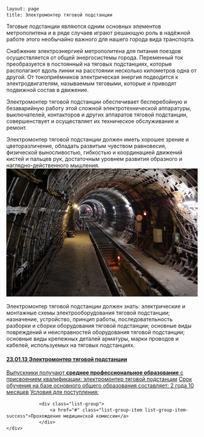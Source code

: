 ```
layout: page
title: Электромонтер тяговой подстанции
```

Тяговые подстанции являются одним основных элементов метрополитена и в ряде случаев играют решающую роль в надёжной работе этого необычайно важного для нашего города вида транспорта.

Снабжение электроэнергией метрополитена для питания поездов осуществляется от общей энергосистемы города. Переменный ток преобразуется в постоянный на тяговых подстанциях, которые располагают вдоль линии на расстоянии несколько километров одна от другой. От токоприёмников электрическая энергия подводится к электродвигателям, называемым тяговыми, которые и приводят подвижной состав в движение.

Электромонтер тяговой подстанции обеспечивает бесперебойную и безаварийную работу этой сложной электротехнической аппаратуры, выключателей, контакторов и других аппаратов тяговой подстанции, совершенствует и осуществляет их техническое обслуживание и ремонт.

Электромонтер тяговой подстанции должен иметь хорошее зрение и цветоразличение, обладать развитым чувством равновесия, физической выносливостью, гибкостью и координацией движений кистей и пальцев рук, достаточным уровнем развития образного и наглядно-действенного мышления.![этп2](/images/этп2.png)

Электромонтер тяговой подстанции должен знать: электрические и монтажные схемы электрооборудования тяговой подстанции; назначение, устройство, принцип работы, последовательность разборки и сборки оборудования тяговой подстанции; основные виды повреждений и неисправностей оборудования тяговой подстанции; основные виды крепежных деталей арматуры, марки проводов и кабелей, используемых на тяговых подстанциях.


<div class="just-padding">
<div class="list-group list-group-root well">
  <a href="#" class="list-group-item">
    <h4 class="list-group-item-heading">
      23.01.13 Электромонтер тяговой подстанции</h4>
    <div class="list-group">
      <a href="#" class="list-group-item">Выпускники получают <strong>среднее профессиональное образование</strong> с присвоением квалификации: <span class="badge info">электромонтер тяговой подстанции</span></a>
      <a href="#" class="list-group-item list-group-item-info">Срок обучения на базе основного общего образования составляет: <span class="badge">2 года 10 месяцев</span></a>
      <a href="#" class="list-group-item list-group-item-success">Условия для поступления:			</a>

				<div class="list-group">
					<a href="#" class="list-group-item list-group-item-success">Прохождение медицинской комиссии</a>
				</div>
    </div>
  </a>
</div>
</div>
